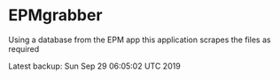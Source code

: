 # EPMgrabber
Using a database from the EPM app this application scrapes the files as required


Latest backup: Sun Sep 29 06:05:02 UTC 2019
